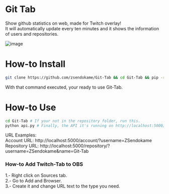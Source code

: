 # Git Tab
Show github statistics on web, made for Twitch overlay!<br>
It will automatically update every ten minutes and it shows the information of users and repositories.

![image](https://user-images.githubusercontent.com/70088953/158074336-c8cd3ea5-1297-48da-93e0-b148e4097c92.png)

# How-to Install
```sh
git clone https://github.com/zsendokame/Git-Tab && cd Git-Tab && pip -r install requirements.txt
```
With that command executed, your ready to use Git-Tab.

# How-to Use
```sh
cd Git-Tab # If your not in the repository folder, run this.
python api.py # Finally, the API it's running on http://localhost:5000/.
```
URL Examples:<br>
Account URL: http://localhost:5000/account/?username=ZSendokame
Repository URL: http://localhost:5000/repository/?username=ZSendokame&name=Git-Tab

### How-to Add Twitch-Tab to OBS
1.- Right click on Sources tab.<br>
2.- Go to Add and Browser.<br>
3.- Create it and change URL text to the type you need.
